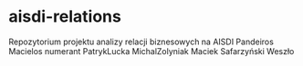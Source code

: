 aisdi-relations
===============

Repozytorium projektu analizy relacji biznesowych na AISDI
Pandeiros
Macielos
numerant
PatrykLucka
MichalZolyniak
Maciek Safarzyński Weszło
